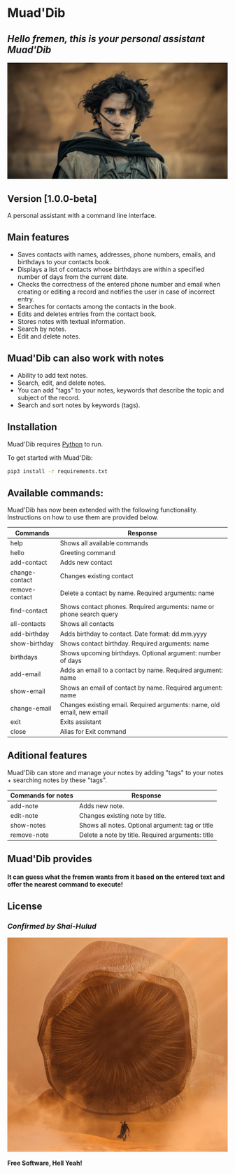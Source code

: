 # Muad'Dib
## _Hello fremen, this is your personal assistant Muad'Dib_

![](img/pol.jpg)

## Version [1.0.0-beta]

A personal assistant with a command line interface.

## Main features

- Saves contacts with names, addresses, phone numbers, emails, and birthdays to your contacts book.
- Displays a list of contacts whose birthdays are within a specified number of days from the current date.
- Checks the correctness of the entered phone number and email when creating or editing a record and notifies the user in case of incorrect entry.
- Searches for contacts among the contacts in the book.
- Edits and deletes entries from the contact book.
- Stores notes with textual information.
- Search by notes.
- Edit and delete notes.

## Muad'Dib can also work with notes

- Ability to add text notes.
- Search, edit, and delete notes.
- You can add "tags" to your notes, keywords that describe the topic and subject of the record.
- Search and sort notes by keywords (tags).

## Installation

Muad'Dib requires [Python](https://www.python.org/) to run.

To get started with Muad'Dib:

```sh
pip3 install -r requirements.txt
```

## Available commands:

Muad'Dib has now been extended with the following functionality.
Instructions on how to use them are provided below.

| Сommands | Response |
| ------ | ------ |
| help | Shows all available commands |
| hello | Greeting command |
| add-contact | Adds new contact |
| change-contact | Changes existing contact |
| remove-contact | Delete a contact by name. Required arguments: name |
| find-contact | Shows contact phones. Required arguments: name or phone search query |
| all-contacts | Shows all contacts |
| add-birthday | Adds birthday to contact. Date format: dd.mm.yyyy |
| show-birthday | Shows contact birthday. Required arguments: name |
| birthdays | Shows upcoming birthdays. Optional argument: number of days |
| add-email | Adds an email to a contact by name. Required argument: name |
| show-email | Shows an email of contact by name. Required argument: name |
| change-email | Changes existing email. Required arguments: name, old email, new email |
| exit | Exits assistant |
| close | Alias for Exit command |

## Aditional features

Muad'Dib can store and manage your notes by adding "tags" to your notes + searching notes by these "tags".

| Сommands for notes | Response |
| ------ | ------ |
| add-note | Adds new note. |
| edit-note | Changes existing note by title. |
| show-notes | Shows all notes. Optional argument: tag or title |
| remove-note | Delete a note by title. Required arguments: title |

## Muad'Dib provides

#### It can guess what the fremen wants from it based on the entered text and offer the nearest command to execute!

## License

### _Confirmed by Shai-Hulud_
![](img/shai-hulud.jpg)

**Free Software, Hell Yeah!**
